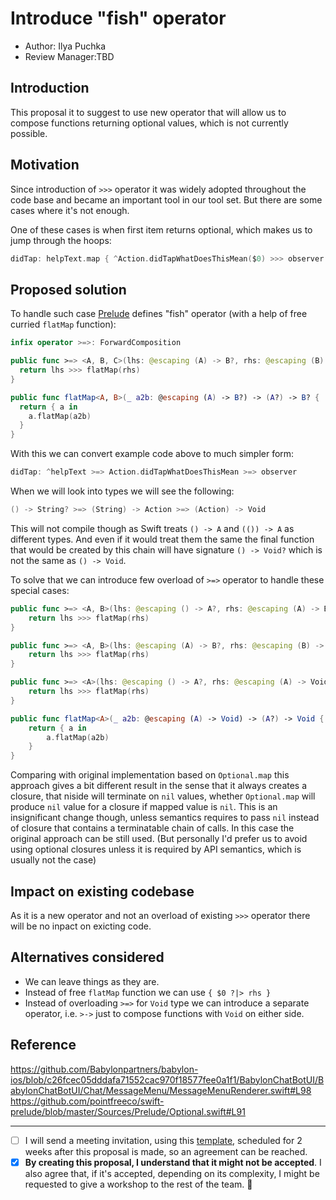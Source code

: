 # Introduce "fish" operator

* Author: Ilya Puchka
* Review Manager:TBD

## Introduction

This proposal it to suggest to use new operator that will allow us to compose functions returning optional values, which is not currently possible.

## Motivation

Since introduction of `>>>` operator it was widely adopted throughout the code base and became an important tool in our tool set. But there are some cases where it's not enough. 

One of these cases is when first item returns optional, which makes us to jump through the hoops:

```swift
didTap: helpText.map { ^Action.didTapWhatDoesThisMean($0) >>> observer }
```

## Proposed solution

To handle such case [Prelude](https://github.com/pointfreeco/swift-prelude) defines "fish" operator (with a help of free curried `flatMap` function):

```swift
infix operator >=>: ForwardComposition

public func >=> <A, B, C>(lhs: @escaping (A) -> B?, rhs: @escaping (B) -> C?) -> (A) -> C? {
  return lhs >>> flatMap(rhs)
}

public func flatMap<A, B>(_ a2b: @escaping (A) -> B?) -> (A?) -> B? {
  return { a in
    a.flatMap(a2b)
  }
}
```

With this we can convert example code above to much simpler form:

```swift
didTap: ^helpText >=> Action.didTapWhatDoesThisMean >=> observer
```

When we will look into types we will see the following:

```swift
() -> String? >=> (String) -> Action >=> (Action) -> Void
```

This will not compile though as Swift treats `() -> A` and `(()) -> A` as different types. And even if it would treat them the same the final function that would be created by this chain will have signature `() -> Void?` which is not the same as `() -> Void`.

To solve that we can introduce few overload of `>=>` operator to handle these special cases:

```swift
public func >=> <A, B>(lhs: @escaping () -> A?, rhs: @escaping (A) -> B?) -> () -> B? {
    return lhs >>> flatMap(rhs)
}

public func >=> <A, B>(lhs: @escaping (A) -> B?, rhs: @escaping (B) -> Void) -> (A) -> Void {
    return lhs >>> flatMap(rhs)
}

public func >=> <A>(lhs: @escaping () -> A?, rhs: @escaping (A) -> Void) -> () -> Void {
    return lhs >>> flatMap(rhs)
}

public func flatMap<A>(_ a2b: @escaping (A) -> Void) -> (A?) -> Void {
    return { a in
        a.flatMap(a2b)
    }
}
```

Comparing with original implementation based on `Optional.map` this approach gives a bit different result in the sense that it always creates a closure, that niside will terminate on `nil` values, whether `Optional.map` will produce `nil` value for a closure if mapped value is `nil`. This is an insignificant change though, unless semantics requires to pass `nil` instead of closure that contains a terminatable chain of calls. In this case the original approach can be still used. (But personally I'd prefer us to avoid using optional closures unless it is required by API semantics, which is usually not the case)

## Impact on existing codebase

As it is a new operator and not an overload of existing `>>>` operator there will be no inpact on exicting code.

## Alternatives considered

- We can leave things as they are.
- Instead of free `flatMap` function we can use `{ $0 ?|> rhs }`
- Instead of overloading `>=>` for `Void` type we can introduce a separate operator, i.e. `>->` just to compose functions with `Void` on either side.

## Reference

https://github.com/Babylonpartners/babylon-ios/blob/c26fcec05dddafa71552cac970f18577fee0a1f1/BabylonChatBotUI/BabylonChatBotUI/Chat/MessageMenu/MessageMenuRenderer.swift#L98
https://github.com/pointfreeco/swift-prelude/blob/master/Sources/Prelude/Optional.swift#L91


---
* [ ] I will send a meeting invitation, using this [template](Template_Proposal_Meeting_Invitation.MD), scheduled for 2 weeks after this proposal is made, so an agreement can be reached.
* [x] **By creating this proposal, I understand that it might not be accepted**. I also agree that, if it's accepted,
depending on its complexity, I might be requested to give a workshop to the rest of the team. 🚀
